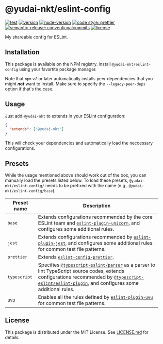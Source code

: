 # @yudai-nkt/eslint-config

[![test](https://github.com/yudai-nkt/eslint-config/actions/workflows/test.yml/badge.svg)](https://github.com/yudai-nkt/eslint-config/actions/workflows/test.yml)
[![version](https://img.shields.io/npm/v/@yudai-nkt/eslint-config)](https://www.npmjs.com/package/@yudai-nkt/eslint-config)
[![node-version](https://img.shields.io/node/v/@yudai-nkt/eslint-config)](https://www.npmjs.com/package/@yudai-nkt/eslint-config)
[![code style: prettier](https://img.shields.io/badge/code_style-prettier-ff69b4.svg)](https://github.com/prettier/prettier)
[![semantic-release: conventionalcommits](https://img.shields.io/badge/semantic--release-conventionalcommits-e10079?logo=semantic-release)](https://github.com/semantic-release/semantic-release)
[![license](https://img.shields.io/github/license/yudai-nkt/eslint-config)](https://github.com/yudai-nkt/eslint-config/blob/main/LICENSE.md)

My shareable config for ESLint.

## Installation

This package is available on the NPM registry.
Install `@yudai-nkt/eslint-config` using your favortite package manager.

Note that `npm` v7 or later automatically installs peer dependencies that you might **_not_** want to install.
Make sure to specify the `--legacy-peer-deps` option if that's the case.

## Usage

Just add `@yudai-nkt` to extends in your ESLint configuration:

```json
{
  "extends": ["@yudai-nkt"]
}
```

This will check your dependencies and automatically load the neccessary configurations.

## Presets

While the usage mentioned above should work out of the box, you can manually load the presets listed below.
To load these presets, `@yudai-nkt/eslint-config/` needs to be prefixed with the name (e.g., `@yudai-nkt/eslint-config/base`).

<!-- prettier-ignore-start -->
| Preset name | Description |
| ------- | ----------- |
| `base` | Extends configurations recommended by the core ESLint team and [`eslint-plugin-unicorn`](https://www.npmjs.com/package/eslint-plugin-unicorn), and configures some additional rules. |
| `jest` | Extends configurations recommended by [`eslint-plugin-jest`](https://www.npmjs.com/package/eslint-plugin-jest), and configures some additional rules for common test file patterns. |
| `prettier` | Extends [`eslint-config-prettier`](https://www.npmjs.com/package/eslint-config-prettier). |
| `typescript` | Specifies [`@typescript-eslint/parser`](https://www.npmjs.com/package/@typescript-eslint/parser) as a parser to lint TypeScript source codes, extends configurations recommended by [`@typescript-eslint/eslint-plugin`](https://www.npmjs.com/package/@typescript-eslint/eslint-plugin), and configures some additional rules. |
| `uvu` | Enables all the rules defined by [`eslint-plugin-uvu`](https://www.npmjs.com/package/eslint-plugin-uvu) for common test file patterns. |
<!-- prettier-ignore-end -->

## License

This package is distributed under the MIT License.
See [LICENSE.md](./LICENSE.md) for details.
